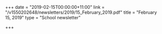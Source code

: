 +++
date = "2019-02-15T00:00:00+11:00"
link = "/v1550202648/newsletters/2019/15_February_2019.pdf"
title = "February 15, 2019"
type = "School newsletter"

+++
